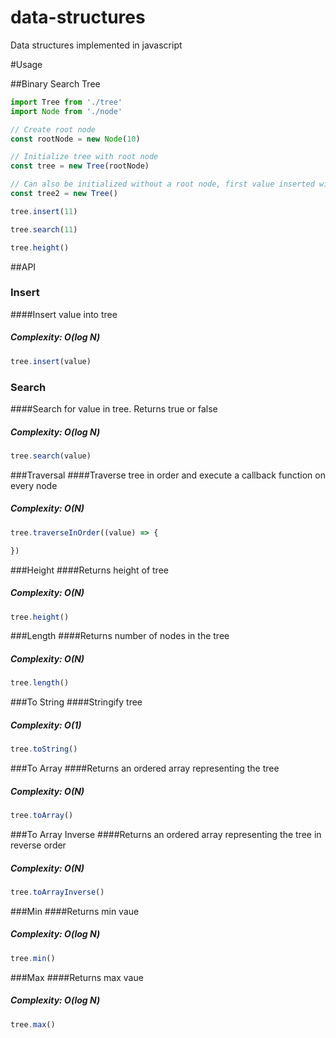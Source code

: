 # data-structures
Data structures implemented in javascript

#Usage

##Binary Search Tree

```javascript
import Tree from './tree'
import Node from './node'

// Create root node
const rootNode = new Node(10)

// Initialize tree with root node
const tree = new Tree(rootNode)

// Can also be initialized without a root node, first value inserted will become root
const tree2 = new Tree()

tree.insert(11)

tree.search(11)

tree.height()


```

##API

### Insert
####Insert value into tree
##### Complexity: O(log N)

```javascript
tree.insert(value)
```

### Search
####Search for value in tree. Returns true or false
##### Complexity: O(log N)

```javascript
tree.search(value)
```

###Traversal
####Traverse tree in order and execute a callback function on every node
##### Complexity: O(N)
```javascript
tree.traverseInOrder((value) => {

})
```

###Height
####Returns height of tree
##### Complexity: O(N)
```javascript
tree.height()
```

###Length
####Returns number of nodes in the tree
##### Complexity: O(N)
```javascript
tree.length()
```

###To String
####Stringify tree
##### Complexity: O(1)
```javascript
tree.toString()
```

###To Array
####Returns an ordered array representing the tree
##### Complexity: O(N)
```javascript
tree.toArray()
```

###To Array Inverse
####Returns an ordered array representing the tree in reverse order
##### Complexity: O(N)
```javascript
tree.toArrayInverse()
```

###Min
####Returns min vaue
##### Complexity: O(log N)
```javascript
tree.min()
```

###Max
####Returns max vaue
##### Complexity: O(log N)
```javascript
tree.max()
```
